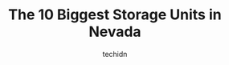 ---
layout: ampstory
image: https://i0.wp.com/paketmu.com/wp-content/uploads/2023/06/a-american-self-storage-0-in-nevada-1686370129.jpeg?resize=640,853
author: techidn
featured: false
description: Explore the diverse Storage Unit scene in Nevada, home to an incredible selection of 10 establishments catering to every taste. Whether youre in search of iconic favorites or undiscovered t
title: The 10 Biggest Storage Units in Nevada
cover:
   title: The 10 Biggest Storage Units in Nevada
   subtitle: RICKPATE
   background: https://paketmu.com/wp-content/uploads/2023/06/a-american-self-storage-0-in-nevada-1686370129.jpeg

pages: 
 - layout: thirds
   top: <h1>#1 Extra Space Storage</h1>
   bottom: "<p>This place is awesome. Juan, does N amazing job taking care of us whenever we call or when we stop by. The storage units are well taken care of and clean. If youre loo</p>"
   background: https://paketmu.com/wp-content/uploads/2023/06/a-american-self-storage-1-in-nevada-1686370130.jpeg
   backgroundblur: true
 - layout: thirds
   top: <h1>#2 US Storage Centers</h1>
   bottom: "<p>Marquise @ US Storage Centers is Awesome, Very Personable and informative.  I arrived unsure of which unit fit my needs and he gave me a tour of all the available units. </p>"
   background: https://paketmu.com/wp-content/uploads/2023/06/a-american-self-storage-2-in-nevada-1686370131.jpeg
   cta:
      link: https://paketmu.com/the-10-biggest-storage-units-in-nevada/
      text: The 10 Biggest Storage Units in Nevada
 - layout: thirds
   top: <h1>#3 US Storage Centers</h1>
   bottom: "<p>Extremely helpful and friendly staff! They made the process very simple, efficient and explained all the details in a professional manner. They answered all of my questio</p>"
   background: https://paketmu.com/wp-content/uploads/2023/06/a-american-self-storage-3-in-nevada-1686370132.jpeg
   cta:
      link: https://paketmu.com/the-10-biggest-storage-units-in-nevada/
      text: The 10 Biggest Storage Units in Nevada
 - layout: thirds
   top: <h1>#4 US Storage Centers</h1>
   bottom: "<p>233 N Mojave Rd, Las Vegas, NV 89101, United States</p>"
   background: https://images.unsplash.com/photo-1574169208507-84376144848b?ixlib=rb-4.0.3&ixid=MnwxMjA3fDB8MHxwaG90by1wYWdlfHx8fGVufDB8fHx8&auto=format&fit=crop&w=640&h=853&q=80
   cta:
      link: https://paketmu.com/the-10-biggest-storage-units-in-nevada/
      text: The 10 Biggest Storage Units in Nevada
 - layout: thirds
   top: <h1>#5 Devon Self Storage</h1>
   bottom: "<p>3333 Meade Ave, Las Vegas, NV 89102, United States</p>"
   background: https://images.unsplash.com/photo-1547366785-564103df7e13?ixlib=rb-4.0.3&ixid=MnwxMjA3fDB8MHxwaG90by1wYWdlfHx8fGVufDB8fHx8&auto=format&fit=crop&w=640&h=853&q=80
   cta:
      link: https://paketmu.com/the-10-biggest-storage-units-in-nevada/
      text: The 10 Biggest Storage Units in Nevada
 - layout: thirds
   top: <h1>#6 Life Storage - North Las Vegas</h1>
   bottom: "<p>5714 Ferrell St, North Las Vegas, NV 89031, United States</p>"
   background: https://images.unsplash.com/photo-1541356665065-22676f35dd40?ixlib=rb-4.0.3&ixid=MnwxMjA3fDB8MHxwaG90by1wYWdlfHx8fGVufDB8fHx8&auto=format&fit=crop&w=640&h=853&q=80
   cta:
      link: https://paketmu.com/the-10-biggest-storage-units-in-nevada/
      text: The 10 Biggest Storage Units in Nevada
 - layout: thirds
   top: <h1>#7 RightSpace Storage</h1>
   bottom: "<p>4375 E Sahara Ave, Las Vegas, NV 89104, United States</p>"
   background: https://images.unsplash.com/photo-1561679660-d00ee1e0dc8e?ixlib=rb-4.0.3&ixid=MnwxMjA3fDB8MHxwaG90by1wYWdlfHx8fGVufDB8fHx8&auto=format&fit=crop&w=640&h=853&q=80
   cta:
      link: https://paketmu.com/the-10-biggest-storage-units-in-nevada/
      text: The 10 Biggest Storage Units in Nevada
 - layout: thirds
   middle: Continue reading...
   background: https://images.unsplash.com/photo-1620421680010-0766ff230392?ixlib=rb-4.0.3&ixid=MnwxMjA3fDB8MHxwaG90by1wYWdlfHx8fGVufDB8fHx8&auto=format&fit=crop&w=640&h=853&q=80
   cta:
      link: https://paketmu.com/the-10-biggest-storage-units-in-nevada/
      text: The 10 Biggest Storage Units in Nevada
      
---